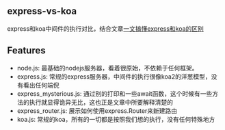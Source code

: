 ## express-vs-koa
express和koa中间件的执行对比，结合文章[一文搞懂express和koa的区别]()

## Features
* node.js: 最基础的nodejs服务器，看着很原始，不依赖于任何框架。
* express.js: 常规的express服务器，中间件的执行很像koa2的洋葱模型，没有看出任何端倪
* express_mysterious.js: 通过别的打印和一些await函数，这个时候有一些方法的执行就显得诡异无比，这也正是文章中所要解释清楚的
* express_router.js: 展示如何使用express.Router来新建路由
* koa.js: 常规的koa，所有的一切都是按照我们想的执行，没有任何特殊地方
